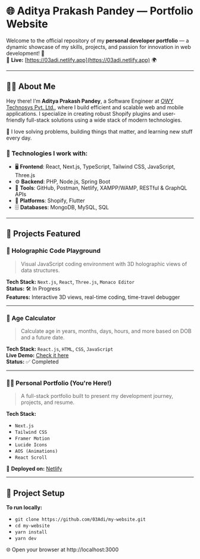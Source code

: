 # 🌐 Aditya Prakash Pandey — Portfolio Website

Welcome to the official repository of my **personal developer portfolio** — a dynamic showcase of my skills, projects, and passion for innovation in web development! 🚀  
🔗 **Live:** [https://03adi.netlify.app](https://03adi.netlify.app) 🌍

---

## 👨‍💻 About Me

Hey there! I’m **Aditya Prakash Pandey**, a Software Engineer at [OWY Technosys Pvt. Ltd.](https://owytechnosys.com), where I build efficient and scalable web and mobile applications. I specialize in creating robust Shopify plugins and user-friendly full-stack solutions using a wide stack of modern technologies.

🧠 I love solving problems, building things that matter, and learning new stuff every day.

### 🔧 Technologies I work with:
- 🖥️ **Frontend**: React, Next.js, TypeScript, Tailwind CSS, JavaScript, Three.js  
- ⚙️ **Backend**: PHP, Node.js, Spring Boot  
- 🧩 **Tools**: GitHub, Postman, Netlify, XAMPP/WAMP, RESTful & GraphQL APIs  
- 🛒 **Platforms**: Shopify, Flutter  
- 🗄️ **Databases**: MongoDB, MySQL, SQL  

---

## 📁 Projects Featured

### 🌌 Holographic Code Playground
> Visual JavaScript coding environment with 3D holographic views of data structures.

**Tech Stack:** `Next.js`, `React`, `Three.js`, `Monaco Editor`  
**Status:** 🛠 In Progress  
**Features:** Interactive 3D views, real-time coding, time-travel debugger

---

### 📆 Age Calculator
> Calculate age in years, months, days, hours, and more based on DOB and a future date.

**Tech Stack:** `React.js`, `HTML`, `CSS`, `JavaScript`  
**Live Demo:** [Check it here](https://03adi.netlify.app)  
**Status:** ✅ Completed

---

### 👨‍🎨 Personal Portfolio (You're Here!)
> A full-stack portfolio built to present my development journey, projects, and resume.

**Tech Stack:**
- `Next.js`
- `Tailwind CSS`
- `Framer Motion`
- `Lucide Icons`
- `AOS (Animations)`
- `React Scroll`

🚀 **Deployed on:** [Netlify](https://www.netlify.com/)

---

## 🧰 Project Setup

**To run locally:**
  - `git clone https://github.com/03Adi/my-website.git`
  - `cd my-website`
  - `yarn install`
  - `yarn dev`


🌐 Open your browser at http://localhost:3000

